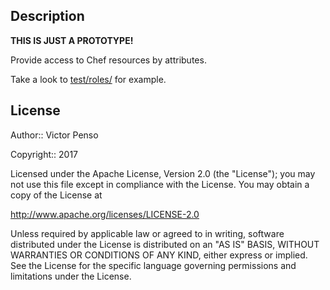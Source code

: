 ## Description

**THIS IS JUST A PROTOTYPE!**

Provide access to Chef resources by attributes. 

Take a look to [test/roles/](test/roles) for example.

## License

Author:: Victor Penso

Copyright:: 2017

Licensed under the Apache License, Version 2.0 (the "License"); you may not use this file except in compliance with the License. You may obtain a copy of the License at

http://www.apache.org/licenses/LICENSE-2.0

Unless required by applicable law or agreed to in writing, software distributed under the License is distributed on an "AS IS" BASIS, WITHOUT WARRANTIES OR CONDITIONS OF ANY KIND, either express or implied. See the License for the specific language governing permissions and limitations under the License.
